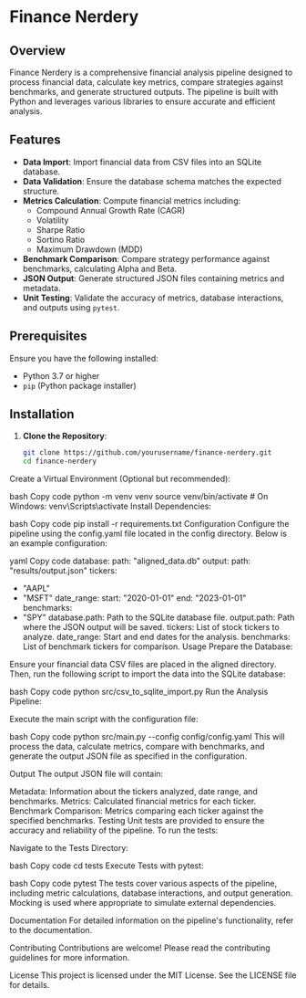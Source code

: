 # Finance Nerdery

## Overview

Finance Nerdery is a comprehensive financial analysis pipeline designed to process financial data, calculate key metrics, compare strategies against benchmarks, and generate structured outputs. The pipeline is built with Python and leverages various libraries to ensure accurate and efficient analysis.

## Features

- **Data Import**: Import financial data from CSV files into an SQLite database.
- **Data Validation**: Ensure the database schema matches the expected structure.
- **Metrics Calculation**: Compute financial metrics including:
  - Compound Annual Growth Rate (CAGR)
  - Volatility
  - Sharpe Ratio
  - Sortino Ratio
  - Maximum Drawdown (MDD)
- **Benchmark Comparison**: Compare strategy performance against benchmarks, calculating Alpha and Beta.
- **JSON Output**: Generate structured JSON files containing metrics and metadata.
- **Unit Testing**: Validate the accuracy of metrics, database interactions, and outputs using `pytest`.

## Prerequisites

Ensure you have the following installed:

- Python 3.7 or higher
- `pip` (Python package installer)

## Installation

1. **Clone the Repository**:

   ```bash
   git clone https://github.com/yourusername/finance-nerdery.git
   cd finance-nerdery
Create a Virtual Environment (Optional but recommended):

bash
Copy code
python -m venv venv
source venv/bin/activate  # On Windows: venv\Scripts\activate
Install Dependencies:

bash
Copy code
pip install -r requirements.txt
Configuration
Configure the pipeline using the config.yaml file located in the config directory. Below is an example configuration:

yaml
Copy code
database:
  path: "aligned_data.db"
output:
  path: "results/output.json"
tickers:
  - "AAPL"
  - "MSFT"
date_range:
  start: "2020-01-01"
  end: "2023-01-01"
benchmarks:
  - "SPY"
database.path: Path to the SQLite database file.
output.path: Path where the JSON output will be saved.
tickers: List of stock tickers to analyze.
date_range: Start and end dates for the analysis.
benchmarks: List of benchmark tickers for comparison.
Usage
Prepare the Database:

Ensure your financial data CSV files are placed in the aligned directory. Then, run the following script to import the data into the SQLite database:

bash
Copy code
python src/csv_to_sqlite_import.py
Run the Analysis Pipeline:

Execute the main script with the configuration file:

bash
Copy code
python src/main.py --config config/config.yaml
This will process the data, calculate metrics, compare with benchmarks, and generate the output JSON file as specified in the configuration.

Output
The output JSON file will contain:

Metadata: Information about the tickers analyzed, date range, and benchmarks.
Metrics: Calculated financial metrics for each ticker.
Benchmark Comparison: Metrics comparing each ticker against the specified benchmarks.
Testing
Unit tests are provided to ensure the accuracy and reliability of the pipeline. To run the tests:

Navigate to the Tests Directory:

bash
Copy code
cd tests
Execute Tests with pytest:

bash
Copy code
pytest
The tests cover various aspects of the pipeline, including metric calculations, database interactions, and output generation. Mocking is used where appropriate to simulate external dependencies.

Documentation
For detailed information on the pipeline's functionality, refer to the documentation.

Contributing
Contributions are welcome! Please read the contributing guidelines for more information.

License
This project is licensed under the MIT License. See the LICENSE file for details.

